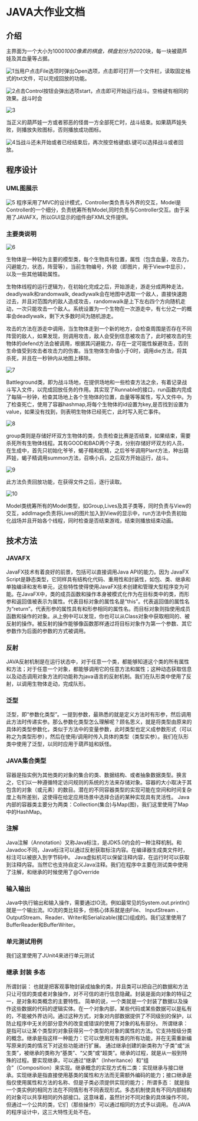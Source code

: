# JAVA大作业文档

## 介绍

主界面为一个大小为1000*1000像素的棋盘，棋盘划分为20*20块，每一块被葫芦娃及其血量等占据。

![1](C:\Users\neil\Desktop\java_final\resource\1.png)当用户点击File选项时弹出Open选项，点击即可打开一个文件栏，读取固定格式的txt文件，可以完成回放的功能。

![2](C:\Users\neil\Desktop\java_final\resource\2.png)点击Control按钮会弹出选项start，点击即可开始运行战斗。空格键有相同的效果。战斗时会

![3](C:\Users\neil\Desktop\java_final\resource\3.png)

当正义的葫芦娃一方或者邪恶的怪兽一方全部死亡时，战斗结束。如果葫芦娃失败，则播放失败图标，否则播放成功图标。

![4](C:\Users\neil\Desktop\java_final-master\resource\4.png)当战斗还未开始或者已经结束后，再次按空格键或L键可以选择战斗或者回放。

## 程序设计
### UML图展示
![5](C:\Users\neil\Desktop\java_final\resource\5.png)
程序采用了MVC的设计模式，Controller类负责与外界的交互，Model是Controller的一个细分，负责统筹所有Model,同时负责与Controller交互。由于采用了JAVAFX，所以GUI显示的组件由FXML文件提供。

### 主要类说明

![6](C:\Users\neil\Desktop\java_final\resource\6.png)

生物体是一种较为主要的模型类，每个生物具有位置，属性（包含血量，攻击力，闪避能力，状态，阵营等），当前生物编号，外貌（即图片，用于View中显示），以及一些其他辅助属性。

生物体线程的运行逻辑为，在初始化完成之后，开始游走，游走分成两种走法，deadlywalk和randomwalk, deadlywalk会在地图中选取一个敌人，直接快速跑过去，并且对范围内的敌人造成攻击，randomwalk是上下左右四个方向随机走动，一次只能攻击一个敌人。系统设置为一个生物在一次游走中，有七分之一的概率会deadlywalk，剩下大多数时间为随机游走。

攻击的方法在游走中调用，当生物体走到一个新的地方，会检查周围是否存在不同阵营的敌人，如果发现，则调用攻击，敌人会受到信息被攻击了，此时被攻击的生物体的defend方法会被调用，根据其闪避能力，存在一定可能性躲避攻击，否则生命值受到攻击者攻击力的伤害。当生物体生命值小于0时，调用die方法，将其杀死，并且在一秒钟内从地图上移除。

![7](C:\Users\neil\Desktop\java_final\resource\7.png)



Battleground类，即为战斗场地，在提供场地和一些检查方法之余，有着记录战斗写入文件，以完成回放任务的作用。其实现了Runnable的接口，run函数内完成了每隔一秒钟，检查其场地上各个生物体的位置，血量等等属性，写入文件中。为了检查死亡，使用了容器hashmap,将每个生物体的id设置为key,是否找到设置为value，如果没有找到，则表明生物体已经死亡，此时写入死亡事件。

![8](C:\Users\neil\Desktop\java_final\resource\8.png)

group类则是存储好坏双方生物体的类，负责检查比赛是否结束，如果结束，需要杀死所有生物体线程。其有GOOD和BAD两个子类，分别存储好坏双方的人员，在生成中，首先只初始化爷爷，蝎子精和蛇精，之后爷爷调用Plant方法，种出葫芦娃，蝎子精调用summon方法，召唤小兵，之后双方开始运行，战斗。

![9](C:\Users\neil\Desktop\java_final\resource\9.png)

此方法负责回放功能，在获得文件之后，逐行读取。

![10](C:\Users\neil\Desktop\java_final\resource\10.png)

Model类统筹所有的Model类型，如Group,Lives及其子类等，同时负责与View的交互，addImage负责将Lives的图片加入到View的显示中，run方法中负责初始化战场并且开始各个线程，同时检查是否结束游戏，结束则播放结束动画。

## 技术方法
### JAVAFX
JavaFX技术有着良好的前景，包括可以直接调用Java API的能力。因为 JavaFX Script是静态类型，它同样具有结构化代码、重用性和封装性，如包、类、继承和单独编译和发布单元，这些特性使得使用JavaFX技术创建和管理大型程序变为可能。在JavaFX中，类的成员函数和操作本身被模式化作为在目标类中的类，而形参和返回值被表示为属性。代表目标对象的属性名是“this”。代表返回值的属性名为“return”。代表形参的属性具有和形参相同的属性名。而目标对象则指使用成员函数和操作的对象。从上例中可以发现，你也可以从Class对象中获取相同的、被反射的操作。被反射的操作能够像函数那样通过将目标对象作为第一个参数、其它参数作为后面的参数的方式被调用。
### 反射
JAVA反射机制是在运行状态中，对于任意一个类，都能够知道这个类的所有属性和方法；对于任意一个对象，都能够调用它的任意方法和属性；这种动态获取信息以及动态调用对象方法的功能称为java语言的反射机制。我们在队形类中使用了反射，以调用生物体走动，完成队形。
### 泛型
泛型，即“参数化类型”。一提到参数，最熟悉的就是定义方法时有形参，然后调用此方法时传递实参。那么参数化类型怎么理解呢？顾名思义，就是将类型由原来的具体的类型参数化，类似于方法中的变量参数，此时类型也定义成参数形式（可以称之为类型形参），然后在使用/调用时传入具体的类型（类型实参）。我们在队形类中使用了泛型，以同时应用于葫芦娃和妖怪。
### JAVA集合类型
容器是指实例为其他类的对象的集合的类、数据结构、或者抽象数据类型。换言之，它们以一种遵循特定访问规则的系统的方法来存储对象。容器的大小取决于其包含的对象（或元素）的数目。潜在的不同容器类型的实现可能在空间和时间复杂度上有所差别，这使得在给定应用场景中选择合适的某种实现具有灵活性。
Java内部的容器类主要分为两类：Collection(集合)与Map(图)，我们这里使用了Map中的HashMap。
### 注解
Java注解（Annotation）又称Java标注，是JDK5.0约会的一种注释机制。和Javadoc不同，Java标注可以通过反射获取标注内容。在编译器生成类文件时，标注可以被嵌入到字节码中。 Java虚拟机可以保留注释内容，在运行时可以获取到注释内容。当然它也支持自定义Java注释。我们在程序中主要在测试类中使用了注解，和继承的时候使用了@Override
### 输入输出
Java中执行输出和输入操作，需要通过IO流。例如最常见的System.out.println()就是一个输出流。IO流的类比较多，但核心体系就是由File、 InputStream 、OutputStream、Reader、Writer和Serializable(接口)组成的。我们这里使用了BufferReader和BufferWriter。
### 单元测试用例
我们这里使用了JUnit4来进行单元测试
### 继承 封装 多态
所谓封装：
也就是把客观事物封装成抽象的类，并且类可以把自己的数据和方法只让可信的类或者对象操作，对不可信的进行信息隐藏。封装是面向对象的特征之一，是对象和类概念的主要特性。 简单的说，一个类就是一个封装了数据以及操作这些数据的代码的逻辑实体。在一个对象内部，某些代码或某些数据可以是私有的，不能被外界访问。通过这种方式，对象对内部数据提供了不同级别的保护，以防止程序中无关的部分意外的改变或错误的使用了对象的私有部分。
所谓继承：
是指可以让某个类型的对象获得另一个类型的对象的属性的方法。它支持按级分类的概念。继承是指这样一种能力：它可以使用现有类的所有功能，并在无需重新编写原来的类的情况下对这些功能进行扩展。 通过继承创建的新类称为“子类”或“派生类”，被继承的类称为“基类”、“父类”或“超类”。继承的过程，就是从一般到特殊的过程。要实现继承，可以通过“继承”（Inheritance）和“组合”（Composition）来实现。继承概念的实现方式有二类：实现继承与接口继承。实现继承是指直接使用基类的属性和方法而无需额外编码的能力；接口继承是指仅使用属性和方法的名称、但是子类必须提供实现的能力；
所谓多态：
就是指一个类实例的相同方法在不同情形有不同表现形式。多态机制使具有不同内部结构的对象可以共享相同的外部接口。这意味着，虽然针对不同对象的具体操作不同，但通过一个公共的类，它们（那些操作）可以通过相同的方式予以调用。
在JAVA的程序设计中，这三大特性无处不在。


